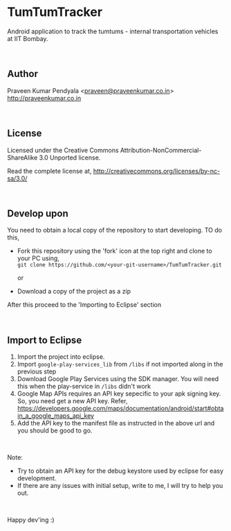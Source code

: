 TumTumTracker
=============
Android application to track the tumtums - internal transportation vehicles at IIT Bombay.

<br/>

Author
----------------------
Praveen Kumar Pendyala <<praveen@praveenkumar.co.in>><br/>
http://praveenkumar.co.in

<br/>

License
----------------------
Licensed under the Creative Commons Attribution-NonCommercial-ShareAlike 3.0 Unported license.

Read the complete license at,
http://creativecommons.org/licenses/by-nc-sa/3.0/

<br/>

Develop upon
------------------------
You need to obtain a local copy of the repository to start developing. TO do this,

* Fork this repository using the 'fork' icon at the top right and clone to your PC using, <br/>
```git clone https://github.com/<your-git-username>/TumTumTracker.git```
		
     or
		
* Download a copy of the project as a zip
 
After this proceed to the 'Importing to Eclipse' section

<br/>

Import to Eclipse
-------------------
1. Import the project into eclipse.
2. Import ```google-play-services_lib``` from ```/libs``` if not imported along in the previous step
3. Download Google Play Services using the SDK manager. You will need this when the play-service in ```/libs``` didn't work
4. Google Map APIs requires an API key sepecific to your apk signing key. So, you need get a new API key. Refer,<br/>
   <https://developers.google.com/maps/documentation/android/start#obtain_a_google_maps_api_key> <br/>
5. Add the API key to the manifest file as instructed in the above url and you should be good to go.

<br/>

Note: 
* Try to obtain an API key for the debug keystore used by eclipse for easy development.
* If there are any issues with initial setup, write to me, I will try to help you out.

<br/>

Happy dev'ing :)

